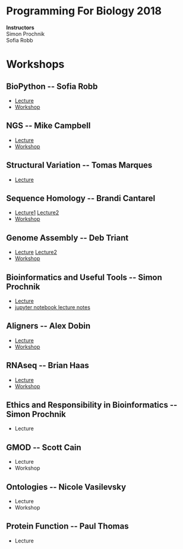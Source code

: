 # Programming For Biology 2018

__Instructors__  
Simon Prochnik  
Sofia Robb     

# Workshops

## BioPython  -- Sofia Robb
  - [Lecture](https://github.com/prog4biol/pfb2018/blob/master/lectures/biopython.md)
  - [Workshop](https://github.com/prog4biol/pfb2018/blob/master/problemsets/biopython_problemset.md)
## NGS -- Mike Campbell
  - [Lecture](https://github.com/mscampbell/pfb2018/blob/master/slides/Mike_pfb_talk.pdf) 
  - [Workshop](https://github.com/prog4biol/pfb2018/tree/master/workshops/NGS)
## Structural Variation -- Tomas Marques
  - [Lecture](https://github.com/prog4biol/pfb2018/blob/master/lectures/CSH_TMB_2018%20copy2pg.pdf)
## Sequence Homology -- Brandi Cantarel
  - [Lecture1](https://bcantarel.github.io/cshl_programming_biology2018/HomologyAlignments.pdf) [Lecture2](https://bcantarel.github.io/cshl_programming_biology2018/PSIBlastHmmer.pdf)
  - [Workshop](https://github.com/prog4biol/pfb2018/blob/master/workshops/Seqeunce_homology/README.md)
## Genome Assembly -- Deb Triant
  - [Lecture](https://github.com/prog4biol/pfb2018/blob/master/lectures/Triant_GenomeAssembly_CSHL2018.pdf) [Lecture2](https://github.com/prog4biol/pfb2018/blob/master/workshops/GenomeAssembly/Triant_AssemblyWorkshop_CSHL2018.pdf)
  - [Workshop](https://github.com/prog4biol/pfb2018/blob/master/workshops/GenomeAssembly)
## Bioinformatics and Useful Tools -- Simon Prochnik
  - [Lecture](https://github.com/prog4biol/pfb2018/blob/master/lectures/bioinfPipesLectureSimon.md)
  - [jupyter notebook lecture notes](https://github.com/prog4biol/pfb2018/blob/master/lectures/jupyterNotebook.md)
## Aligners -- Alex Dobin
  - [Lecture](https://github.com/prog4biol/pfb2018/blob/master/lectures/2018_ProgrammingForBiologistsCSHL_Dobin.pdf)
  - [Workshop](https://github.com/prog4biol/pfb2018/tree/master/workshops/Aligners)
## RNAseq -- Brian Haas
  - [Lecture](https://github.com/trinityrnaseq/CSHLProgForBiol2018/blob/master/rnaseq_slides_PFB2018.pdf)
  - [Workshop](https://github.com/prog4biol/pfb2018/tree/master/workshops/RNAseq) 
## Ethics and Responsibility in Bioinformatics -- Simon Prochnik
  - Lecture
## GMOD -- Scott Cain
  - Lecture
  - Workshop
## Ontologies -- Nicole Vasilevsky
  - Lecture
  - Workshop
## Protein Function -- Paul Thomas
  - Lecture
